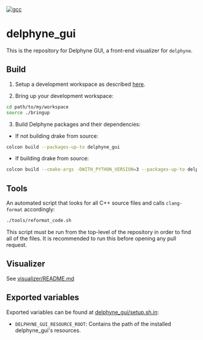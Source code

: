 [![gcc](https://github.com/ToyotaResearchInstitute/delphyne_gui/actions/workflows/build.yml/badge.svg)](https://github.com/ToyotaResearchInstitute/delphyne_gui/actions/workflows/build.yml)

# delphyne_gui

This is the repository for Delphyne GUI, a front-end visualizer for `delphyne`.

## Build

1. Setup a development workspace as described [here](https://github.com/ToyotaResearchInstitute/maliput_documentation/blob/main/docs/installation_quickstart.rst).

2. Bring up your development workspace:

```sh
cd path/to/my/workspace
source ./bringup
```

3. Build Delphyne packages and their dependencies:

  - If not building drake from source:

   ```sh
   colcon build --packages-up-to delphyne_gui
   ```

  - If building drake from source:

   ```sh
   colcon build --cmake-args -DWITH_PYTHON_VERSION=3 --packages-up-to delphyne_gui
   ```

## Tools

An automated script that looks for all C++ source files and calls `clang-format` accordingly:

```sh
./tools/reformat_code.sh
```

This script must be run from the top-level of the repository in order to find all of the files.
It is recommended to run this before opening any pull request.

## Visualizer
See [visualizer/README.md](delphyne_gui/visualizer/README.md)

## Exported variables

Exported variables can be found at [delphyne_gui/setup.sh.in](delphyne_gui/setup.sh.in):
 - `DELPHYNE_GUI_RESOURCE_ROOT`: Contains the path of the installed delphyne_gui's resources.
